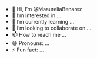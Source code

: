 - 👋 Hi, I’m @MaaureliaBenarez
- 👀 I’m interested in ...
- 🌱 I’m currently learning ...
- 💞️ I’m looking to collaborate on ...
- 📫 How to reach me ...
- 😄 Pronouns: ...
- ⚡ Fun fact: ...

<!---
MaaureliaBenarez/MaaureliaBenarez is a ✨ special ✨ repository because its `README.md` (this file) appears on your GitHub profile.
You can click the Preview link to take a look at your changes.
--->
